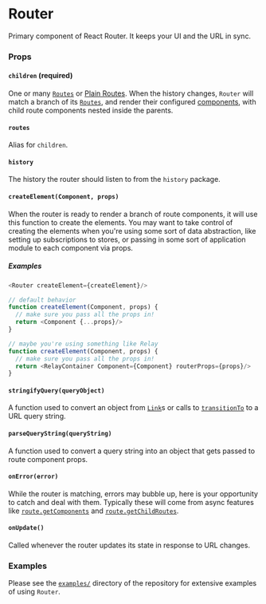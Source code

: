 # Router

Primary component of React Router. It keeps your UI and the URL in sync.

### Props

#### `children` (required)

One or many [`Routes`](Route.md) or [Plain Routes](PlainRoute.md). When the
history changes, `Router` will match a branch of its [`Routes`](Route.md),
and render their configured [components](RouteComponent.md), with child
route components nested inside the parents.

#### `routes`

Alias for `children`.

#### `history`

The history the router should listen to from the `history` package.

#### `createElement(Component, props)`

When the router is ready to render a branch of route components, it will
use this function to create the elements. You may want to take control
of creating the elements when you're using some sort of data
abstraction, like setting up subscriptions to stores, or passing in some
sort of application module to each component via props.

##### Examples

```js
<Router createElement={createElement}/>

// default behavior
function createElement(Component, props) {
  // make sure you pass all the props in!
  return <Component {...props}/>
}

// maybe you're using something like Relay
function createElement(Component, props) {
  // make sure you pass all the props in!
  return <RelayContainer Component={Component} routerProps={props}/>
}
```

#### `stringifyQuery(queryObject)`

A function used to convert an object from [`Link`](Link.md)s or calls to
[`transitionTo`](Navigation.md#transitiontopathname-query-state) to a URL query string.

#### `parseQueryString(queryString)`

A function used to convert a query string into an object that gets
passed to route component props.

#### `onError(error)`

While the router is matching, errors may bubble up, here
is your opportunity to catch and deal with them. Typically these will
come from async features like [`route.getComponents`](Route.md#getcomponentscallback) and
[`route.getChildRoutes`](PlainRoute.md#getchildrouteslocation-callback).

#### `onUpdate()`

Called whenever the router updates its state in response to URL changes.

### Examples

Please see the [`examples/`](/examples) directory of the repository for extensive
examples of using `Router`.
